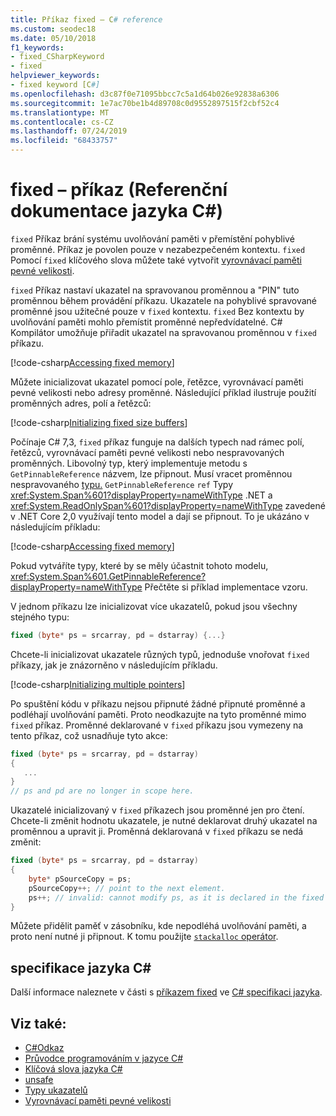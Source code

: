 ```yaml
---
title: Příkaz fixed – C# reference
ms.custom: seodec18
ms.date: 05/10/2018
f1_keywords:
- fixed_CSharpKeyword
- fixed
helpviewer_keywords:
- fixed keyword [C#]
ms.openlocfilehash: d3c87f0e71095bbcc7c5a1d64b026e92838a6306
ms.sourcegitcommit: 1e7ac70be1b4d89708c0d9552897515f2cbf52c4
ms.translationtype: MT
ms.contentlocale: cs-CZ
ms.lasthandoff: 07/24/2019
ms.locfileid: "68433757"
---
```

# <a name="fixed-statement-c-reference"></a>fixed – příkaz (Referenční dokumentace jazyka C#)

`fixed` Příkaz brání systému uvolňování paměti v přemístění pohyblivé proměnné. Příkaz je povolen pouze v nezabezpečeném kontextu. [](unsafe.md) `fixed` Pomocí `fixed` klíčového slova můžete také vytvořit [vyrovnávací paměti pevné velikosti](../../programming-guide/unsafe-code-pointers/fixed-size-buffers.md).

`fixed` Příkaz nastaví ukazatel na spravovanou proměnnou a "PIN" tuto proměnnou během provádění příkazu. Ukazatele na pohyblivé spravované proměnné jsou užitečné pouze v `fixed` kontextu. `fixed` Bez kontextu by uvolňování paměti mohlo přemístit proměnné nepředvídatelné. C# Kompilátor umožňuje přiřadit ukazatel na spravovanou proměnnou v `fixed` příkazu.

[!code-csharp[Accessing fixed memory](../../../../samples/snippets/csharp/keywords/FixedKeywordExamples.cs#1)]

Můžete inicializovat ukazatel pomocí pole, řetězce, vyrovnávací paměti pevné velikosti nebo adresy proměnné. Následující příklad ilustruje použití proměnných adres, polí a řetězců:

[!code-csharp[Initializing fixed size buffers](../../../../samples/snippets/csharp/keywords/FixedKeywordExamples.cs#2)]

Počínaje C# 7,3, `fixed` příkaz funguje na dalších typech nad rámec polí, řetězců, vyrovnávací paměti pevné velikosti nebo nespravovaných proměnných. Libovolný typ, který implementuje metodu s `GetPinnableReference` názvem, lze připnout. Musí vracet proměnnou nespravovaného [typu.](../builtin-types/unmanaged-types.md) `GetPinnableReference` `ref` Typy <xref:System.Span%601?displayProperty=nameWithType> .NET a <xref:System.ReadOnlySpan%601?displayProperty=nameWithType> zavedené v .NET Core 2,0 využívají tento model a dají se připnout. To je ukázáno v následujícím příkladu:

[!code-csharp[Accessing fixed memory](../../../../samples/snippets/csharp/keywords/FixedKeywordExamples.cs#FixedSpan)]

Pokud vytváříte typy, které by se měly účastnit tohoto modelu, <xref:System.Span%601.GetPinnableReference?displayProperty=nameWithType> Přečtěte si příklad implementace vzoru.

V jednom příkazu lze inicializovat více ukazatelů, pokud jsou všechny stejného typu:

```csharp
fixed (byte* ps = srcarray, pd = dstarray) {...}
```

Chcete-li inicializovat ukazatele různých typů, jednoduše vnořovat `fixed` příkazy, jak je znázorněno v následujícím příkladu.

[!code-csharp[Initializing multiple pointers](../../../../samples/snippets/csharp/keywords/FixedKeywordExamples.cs#3)]

Po spuštění kódu v příkazu nejsou připnuté žádné připnuté proměnné a podléhají uvolňování paměti. Proto neodkazujte na tyto proměnné mimo `fixed` příkaz. Proměnné deklarované v `fixed` příkazu jsou vymezeny na tento příkaz, což usnadňuje tyto akce:

```csharp
fixed (byte* ps = srcarray, pd = dstarray)
{
   ...
}
// ps and pd are no longer in scope here.
```

Ukazatelé inicializovaný v `fixed` příkazech jsou proměnné jen pro čtení. Chcete-li změnit hodnotu ukazatele, je nutné deklarovat druhý ukazatel na proměnnou a upravit ji. Proměnná deklarovaná v `fixed` příkazu se nedá změnit:

```csharp
fixed (byte* ps = srcarray, pd = dstarray)
{
    byte* pSourceCopy = ps;
    pSourceCopy++; // point to the next element.
    ps++; // invalid: cannot modify ps, as it is declared in the fixed statement.
}
```

Můžete přidělit paměť v zásobníku, kde nepodléhá uvolňování paměti, a proto není nutné ji připnout. K tomu použijte [ `stackalloc` operátor](../operators/stackalloc.md).

## <a name="c-language-specification"></a>specifikace jazyka C#

Další informace naleznete v části s [příkazem fixed](~/_csharplang/spec/unsafe-code.md#the-fixed-statement) ve [ C# specifikaci jazyka](~/_csharplang/spec/introduction.md).

## <a name="see-also"></a>Viz také:

- [C#Odkaz](../index.md)
- [Průvodce programováním v jazyce C#](../../programming-guide/index.md)
- [Klíčová slova jazyka C#](index.md)
- [unsafe](unsafe.md)
- [Typy ukazatelů](../../programming-guide/unsafe-code-pointers/pointer-types.md)
- [Vyrovnávací paměti pevné velikosti](../../programming-guide/unsafe-code-pointers/fixed-size-buffers.md)
